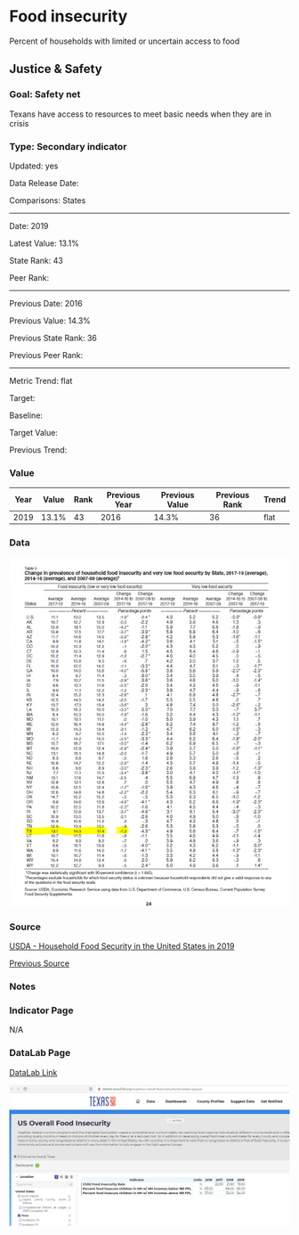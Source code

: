 # Food insecurity

Percent of households with limited or uncertain access to food

## Justice & Safety

### Goal: Safety net

Texans have access to resources to meet basic needs when they are in crisis

### Type: Secondary indicator

Updated: yes

Data Release Date: 


Comparisons: States


----

Date: 2019

Latest Value: 13.1% 

State Rank: 43

Peer Rank: 


----

Previous Date: 2016

Previous Value: 14.3%

Previous State Rank: 36

Previous Peer Rank: 


----
Metric Trend: flat

Target: 

Baseline: 

Target Value: 

Previous Trend: 



### Value

| Year |  Value      | Rank     | Previous Year   | Previous Value | Previous Rank | Trend | 
| ----------- | ----------- | ----------- | ----------- | ----------- | ----------- | -----------|
|    2019     |    13.1%    | 43          |    2016   |   14.3%     | 36          | flat       | 


### Data

![sdf](data_insecurity.PNG)

### Source

[USDA - Household Food Security in the United States in 2019](https://www.ers.usda.gov/webdocs/publications/99282/err-275.pdf)

[Previous Source](https://frac.org/maps/food-security/tables/tab2_foodinsec_chg_2008_2018.html)

### Notes

### Indicator Page

N/A

### DataLab Page

[DataLab Link](https://datalab.texas2036.org/huzjiee/us-overall-food-insecurity?accesskey=gcgvysc)

![datalab image](./images/datalab_foodinsecurity.PNG)


